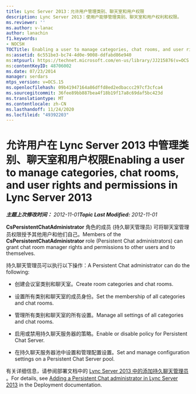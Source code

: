 ```yaml
---
title: Lync Server 2013：允许用户管理类别、聊天室和用户权限
description: Lync Server 2013：使用户能够管理类别、聊天室和用户权利和权限。
ms.reviewer: ''
ms.author: v-lanac
author: lanachin
f1.keywords:
- NOCSH
TOCTitle: Enabling a user to manage categories, chat rooms, and user rights and permissions
ms:assetid: 6c551be3-bc74-4d0e-9008-ddfabd86e940
ms:mtpsurl: https://technet.microsoft.com/en-us/library/JJ215876(v=OCS.15)
ms:contentKeyID: 48706002
ms.date: 07/23/2014
manager: serdars
mtps_version: v=OCS.15
ms.openlocfilehash: 09b41947164a86dffd8ed2edbaccc297cf3cfca4
ms.sourcegitcommit: 36fee89bb887bea4f18b19f17a8c69daf5bc423d
ms.translationtype: MT
ms.contentlocale: zh-CN
ms.lasthandoff: 11/24/2020
ms.locfileid: "49392203"
---
```

# <a name="enabling-a-user-to-manage-categories-chat-rooms-and-user-rights-and-permissions-in-lync-server-2013"></a><span data-ttu-id="fccbe-103">允许用户在 Lync Server 2013 中管理类别、聊天室和用户权限</span><span class="sxs-lookup"><span data-stu-id="fccbe-103">Enabling a user to manage categories, chat rooms, and user rights and permissions in Lync Server 2013</span></span>

<div data-xmlns="http://www.w3.org/1999/xhtml">

<div class="topic" data-xmlns="http://www.w3.org/1999/xhtml" data-msxsl="urn:schemas-microsoft-com:xslt" data-cs="https://msdn.microsoft.com/">

<div data-asp="https://msdn2.microsoft.com/asp">



</div>

<div id="mainSection">

<div id="mainBody"><span data-ttu-id="fccbe-104">

<span> </span></span><span class="sxs-lookup"><span data-stu-id="fccbe-104">

<span> </span></span></span>

<span data-ttu-id="fccbe-105">_**主题上次修改时间：** 2012-11-01_</span><span class="sxs-lookup"><span data-stu-id="fccbe-105">_**Topic Last Modified:** 2012-11-01_</span></span>

<span data-ttu-id="fccbe-106">**CsPersistentChatAdministrator** 角色的成员 (持久聊天管理员) 可将聊天室管理员权限授予其他用户和他们自己。</span><span class="sxs-lookup"><span data-stu-id="fccbe-106">Members of the **CsPersistentChatAdministrator** role (Persistent Chat administrators) can grant chat room manager rights and permissions to other users and to themselves.</span></span>

<span data-ttu-id="fccbe-107">持久聊天管理员可以执行以下操作：</span><span class="sxs-lookup"><span data-stu-id="fccbe-107">A Persistent Chat administrator can do the following:</span></span>

  - <span data-ttu-id="fccbe-108">创建会议室类别和聊天室。</span><span class="sxs-lookup"><span data-stu-id="fccbe-108">Create room categories and chat rooms.</span></span>

  - <span data-ttu-id="fccbe-109">设置所有类别和聊天室的成员身份。</span><span class="sxs-lookup"><span data-stu-id="fccbe-109">Set the membership of all categories and chat rooms.</span></span>

  - <span data-ttu-id="fccbe-110">管理所有类别和聊天室的所有设置。</span><span class="sxs-lookup"><span data-stu-id="fccbe-110">Manage all settings of all categories and chat rooms.</span></span>

  - <span data-ttu-id="fccbe-111">启用或禁用持久聊天服务器的策略。</span><span class="sxs-lookup"><span data-stu-id="fccbe-111">Enable or disable policy for Persistent Chat Server.</span></span>

  - <span data-ttu-id="fccbe-112">在持久聊天服务器池中设置和管理配置设置。</span><span class="sxs-lookup"><span data-stu-id="fccbe-112">Set and manage configuration settings on a Persistent Chat Server pool.</span></span>

<span data-ttu-id="fccbe-113">有关详细信息，请参阅部署文档中的 [Lync Server 2013 中的添加持久聊天管理员](lync-server-2013-adding-a-persistent-chat-administrator.md) 。</span><span class="sxs-lookup"><span data-stu-id="fccbe-113">For details, see [Adding a Persistent Chat administrator in Lync Server 2013](lync-server-2013-adding-a-persistent-chat-administrator.md) in the Deployment documentation.</span></span>

<span data-ttu-id="fccbe-114"></div>

<span> </span>

</div>

</div>

</span><span class="sxs-lookup"><span data-stu-id="fccbe-114"></div>

<span> </span>

</div>

</div>

</span></span></div>


